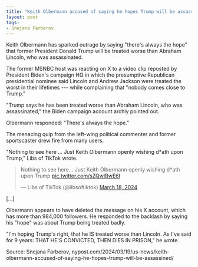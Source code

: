 ```yaml
---
title: "Keith Olbermann accused of saying he hopes Trump will be assassinated"
layout: post
tags:
- Snejana Farberov
---
```


Keith Olbermann has sparked outrage by saying "there's always the hope" that former President Donald Trump will be treated worse than Abraham Lincoln, who was assassinated.

The former MSNBC host was reacting on X to a video clip reposted by President Biden's campaign HQ in which the presumptive Republican presidential nominee said Lincoln and Andrew Jackson were treated the worst in their lifetimes --- while complaining that "nobody comes close to Trump."

"Trump says he has been treated worse than Abraham Lincoln, who was assassinated," the Biden campaign account archly pointed out.

Olbermann responded: "There's always the hope."

The menacing quip from the left-wing political commenter and former sportscaster drew fire from many users.

"Nothing to see here ... Just Keith Olbermann openly wishing d*ath upon Trump," Libs of TikTok wrote.

<blockquote class="twitter-tweet"><p lang="en" dir="ltr">Nothing to see here... Just Keith Olbermann openly wishing d*ath upon Trump <a href="https://t.co/sZQwlBwE6l">pic.twitter.com/sZQwlBwE6l</a></p>&mdash; Libs of TikTok (@libsoftiktok) <a href="https://twitter.com/libsoftiktok/status/1769812679860879513?ref_src=twsrc%5Etfw">March 18, 2024</a></blockquote> <script async src="https://platform.twitter.com/widgets.js" charset="utf-8"></script>

\[...\]

Olbermann appears to have deleted the message on his X account, which has more than 984,000 followers. He responded to the backlash by saying his "hope" was about Trump being treated badly.

"I'm hoping Trump's right, that he IS treated worse than Lincoln. As I've said for 9 years: THAT HE'S CONVICTED, THEN DIES IN PRISON," he wrote.

Source: Snejana Farberov, nypost.com/2024/03/19/us-news/keith-olbermann-accused-of-saying-he-hopes-trump-will-be-assassined/
